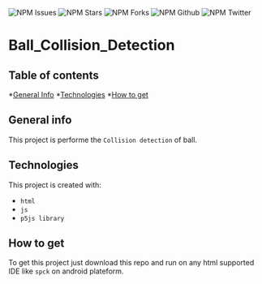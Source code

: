 ![NPM Issues](https://img.shields.io/github/issues/prabhu1122/Ball_Collision_Detection)
![NPM Stars](https://img.shields.io/github/stars/prabhu1122/Ball_Collision_Detection)
![NPM Forks](https://img.shields.io/github/forks/prabhu1122/Ball_Collision_Detection)
![NPM Github](https://img.shields.io/github/followers/prabhu1122?color=orange&logo=github&logoColor=white&style=plastic)
![NPM Twitter](https://img.shields.io/twitter/follow/Prabhat84684469?color=blue&label=Follow&logo=twitter&style=plastic)

# Ball_Collision_Detection
## Table of contents
*[General Info](#general-info)
*[Technologies](#technologies)
*[How to get](#how-to-get)

## General info
This project is performe the `Collision detection` of ball.

## Technologies
This project is created with:
* `html`
* `js`
* `p5js library`

## How to get
To get this project just download this repo and run on any html supported IDE like `spck` on android plateform.
